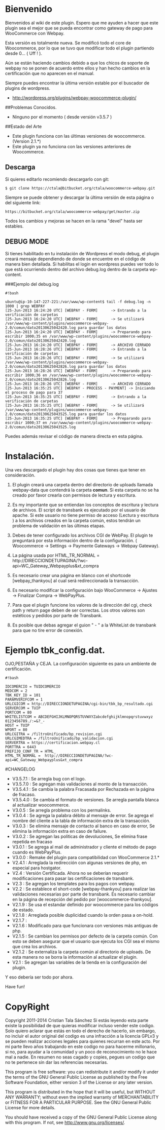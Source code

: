 # Bienvenido

Bienvenidos al wiki de este plugin. Espero que me ayuden a hacer que este plugin sea el mejor que se pueda encontrar como gateway de pago para WooCommerce con Webpay.

Esta versión es totalmente nueva. Se modificó todo el core de Woocommerce, por lo que se tuvo que modificar todo el plugin partiendo desde 0... ( Uff ! ).

Aún se están haciendo cambios debido a que los chicos de soporte de webpay no se ponen de acuerdo entre ellos y han hecho cambios en la certificación que no aparecen en el manual.

Siempre puedes encontrar la última versión estable por el buscador de plugins de wordpress.
* http://wordpress.org/plugins/webpay-woocommerce-plugin/

##Problemas Conocidos.
* Ninguno por el momento ( desde versión v3.5.7 )

##Estado del Arte

* Este plugin funciona con las últimas versiones de woocommerce. (Version 2.1.*)
* Este plugin ya no funciona con las versiones anteriores de Woocommerce.

## Descarga

Si quieres editarlo recomiendo descargarlo con git:

```
$ git clone https://ctala@bitbucket.org/ctala/woocommerce-webpay.git
```


Siempre se puede obtener y descargar la última versión de esta página o del siguiente link:

```
https://bitbucket.org/ctala/woocommerce-webpay/get/master.zip
```

Todos los cambios y mejoras se hacen en la rama "devel" hasta ser estables.
 
## DEBUG MODE
Si tienes habilitado en tu instalación de Wordpress el modo debug, el plugin creará mensaje dependiendo de donde se encuentre en el código de manera bien detallada.
Si habilitas el login en wordpress puedes ver todo lo que está ocurriendo dentro del archivo debug.log dentro de la carpeta wp-content.

###Ejemplo del debug.log

```
#!bash

ubuntu@ip-10-147-227-221:/var/www/wp-content$ tail -f debug.log -n 1000 | grep WEBPAY
[25-Jun-2013 16:24:20 UTC] [WEBPAY - FORM]      -> Entrando a la verificación de carpetas
[25-Jun-2013 16:24:20 UTC] [WEBPAY - FORM]      -> Se utilizará /var/www/wp-content/plugins/woocommerce-webpay-2.0/comun/dato20130625042420.log para guardar los datos
[25-Jun-2013 16:24:20 UTC] [WEBPAY - FORM]      -> Preparando para escribir 1000;35 en /var/www/wp-content/plugins/woocommerce-webpay-2.0/comun/dato20130625042420.log
[25-Jun-2013 16:24:20 UTC] [WEBPAY - FORM]      -> ARCHIVO CERRADO
[25-Jun-2013 16:28:26 UTC] [WEBPAY - FORM]      -> Entrando a la verificación de carpetas
[25-Jun-2013 16:28:26 UTC] [WEBPAY - FORM]      -> Se utilizará /var/www/wp-content/plugins/woocommerce-webpay-2.0/comun/dato20130625042826.log para guardar los datos
[25-Jun-2013 16:28:26 UTC] [WEBPAY - FORM]      -> Preparando para escribir 1000;36 en /var/www/wp-content/plugins/woocommerce-webpay-2.0/comun/dato20130625042826.log
[25-Jun-2013 16:28:26 UTC] [WEBPAY - FORM]      -> ARCHIVO CERRADO
[25-Jun-2013 16:35:25 UTC] [WEBPAY - PROCESS - PAYMENT] -> Iniciando el proceso de pago para 37
[25-Jun-2013 16:35:25 UTC] [WEBPAY - FORM]      -> Entrando a la verificación de carpetas
[25-Jun-2013 16:35:25 UTC] [WEBPAY - FORM]      -> Se utilizará /var/www/wp-content/plugins/woocommerce-webpay-2.0/comun/dato20130625043525.log para guardar los datos
[25-Jun-2013 16:35:25 UTC] [WEBPAY - FORM]      -> Preparando para escribir 1000;37 en /var/www/wp-content/plugins/woocommerce-webpay-2.0/comun/dato20130625043525.log

```

Puedes además revisar el código de manera directa en esta página.


# Instalación. #

Una ves descargado el plugin hay dos cosas que tienes que tener en consideración.


1. El plugin creará una carpeta dentro del directorio de uploads llamada webpay-data que contendrá la carpeta  **comun**. Si esta carpeta no se ha creado por favor crearla con permisos de lectura y escritura.

2. Es my importante que se entiendan los conceptos de escritura y lectura de archivos. El script de transbank es ejecutado por el usuario de apache. Si este usuario no tiene permiso de acceso (Lectura y escritura ) a los archivos creados en la carpeta común, estos tendrán un problema de validación en las últimas etapas.   

3. Debes de tener configurado los archivos CGI de WebPay. El plugin te preguntará por esta información dentro de la configuración. ( Woocommerce -> Settings -> Paymente Gateways -> Webpay Gateway).

4. La página usada por HTML_TR_NORMAL = http://DIRECCIONDETUPAGINA/?wc-api=WC_Gateway_Webpayplus&xt_compra

5. Es necesario crear una página en blanco con el shortcode [webpay_thankyou] al cual será redireccionada la transacción. 

6. Es necesario modificar la configuración bajo WooCommerce -> Ajustes -> Finalizar Compra -> WebPayPlus.

7. Para que el plugin funcione los valores de la dirección del cgi, check path y return page deben de ser correctas. Los otros valores son estéticos y pedidos por parte de Transbank.

8. Es posible que debas agregar el guion " - " a la WhiteList de transbank para que no tire error de conexión.

# Ejemplo **tbk_config.dat**. #

OJO,PESTAÑA y CEJA. La configuración siguiente es para un ambiente de certificación.

```
#!bash

IDCOMERCIO = TUIDCOMERCIO
MEDCOM = 2
TBK_KEY_ID = 101
PARAMVERIFCOM = 1
URLCGICOM = http://DIRECCIONDETUPAGINA/cgi-bin/tbk_bp_resultado.cgi
SERVERCOM = TUIP
PORTCOM = 80
WHITELISTCOM = ABCDEFGHIJKLMNOPQRSTUVWXYZabcdefghijklmnopqrstuvwxyz 0123456789./:=&?_-
HOST = TUIP
WPORT = 80
URLCGITRA = /filtroUnificado/bp_revision.cgi
URLCGIMEDTRA = /filtroUnificado/bp_validacion.cgi
SERVERTRA = https://certificacion.webpay.cl
PORTTRA = 6443
PREFIJO_CONF_TR = HTML_
HTML_TR_NORMAL =  http://DIRECCIONDETUPAGINA/?wc-api=WC_Gateway_Webpayplus&xt_compra

```
#CHANGELOG
* V3.5.7.1 : Se arregla bug con el logo.
* V3.5.7.0 : Se agregan más validaciones al monto de la transacción.
* V3.5.4.1 : Se cambia la palabra Fracasada por Rechazada en la página de fracaso.
* V3.5.4.0 : Se cambia el formato de versiones. Se arregla pantalla blanca al actualizar woocommerce.
* V3.0.5 : Se arregla problema con los permalinks.
* V3.0.4 : Se agrega la palabra débito al mensaje de error. Se agrega el nombre del cliente a la tabla de información extra de la transacción.
* V3.0.3 : Se elimina mensaje de contacto al banco en caso de error, Se elimina la información extra en caso de failure.
* V3.0.2 : Se agregan las políticas de devoluciones, Se elimina frase repetida en fracaso
* V3.0.1 : Se agrega al mail de administrador y cliente el método de pago cuando es WebPayPlus.
* V3.0.0 : Remake del plugin para compatibilidad con WooCommerce 2.1.*
* V2.4.1 : Arreglada la redirección con algunas versiones de php, en especial para hostgator.
* V2.4 : Versión Certificada. Ahora no se deberían requerir modificaciones para pasar las certificaciones de transbank.
* V2.3 : Se agregan los templates para los pagos con webpay.
* V2.2 : Se establece el short-code [webpay-thankyou] para realizar las validaciones necesarias por parte de transbank. Es necesario cambiar en la página de recepción del pedido por [woocommerce-thankyou]. 
* V2.1.9 : Se usa el estandar definido por woocommerce para los códigos de estado.
* V2.1.8 : Arreglada posible duplicidad cuando la orden pasa a on-hold.
* V2.1.7 : 
* V2.1.6 : Modificado para que funcionara con versiones más antiguas de php.
* V2.1.5 : Se cambian los permisos por defecto de la carpeta común. Con esto se deben asegurar que el usuario que ejecuta los CGI sea el mismo que crea los archivos.
* V2.1.2 : Se externaliza la carpeta común al directorio de uploads. De esta manera no se borra la información al actualizar el plugin.
* V2.1 : Se agregan las variables de la tienda en la configuración del plugin.

Y eso debería ser todo por ahora.


Have fun!

# CopyRight #

  Copyright 2011-2014 Cristian Tala Sánchez
  Si estás leyendo esta parte existe la posibilidad de que quieras modificar
  incluso vender este codigo. Solo quiero aclarar que estás en todo el derecho
  de hacerlo, sin embargo, no incluir el autor original del codigo es una 
  infracción a la licencia GPLv3 y se pueden realizar acciones legales para 
  quienes recurran en este acto.
  Por mi parte llevo años trabajando en este codigo no para hacerme millonario,
  si no, para ayudar a la comunidad y un poco de reconocimiento no le hace mal a 
  nadie. En resumen no seas cagado y copies, pegues un codigo que no te pertenece
  sin dar las referencias necesarias.

  This program is free software: you can redistribute it and/or modify
  it under the terms of the GNU General Public License as published by
  the Free Software Foundation, either version 3 of the License or any later version.

  This program is distributed in the hope that it will be useful,
  but WITHOUT ANY WARRANTY; without even the implied warranty of
  MERCHANTABILITY or FITNESS FOR A PARTICULAR PURPOSE.  See the
  GNU General Public License for more details.

  You should have received a copy of the GNU General Public License
  along with this program.  If not, see <http://www.gnu.org/licenses/>.
